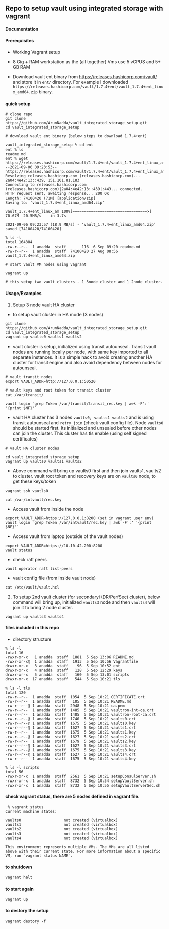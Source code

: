 ## Repo to setup vault using integrated storage with vagrant


#### Documentation


#### Prerequisites

- Working Vagrant setup
- 8 Gig + RAM workstation as the (all together) Vms use 5 vCPUS and 5+ GB RAM

- Download vault ent binary from https://releases.hashicorp.com/vault/ and store it in `ent/` directory. For example I downloaded `https://releases.hashicorp.com/vault/1.7.4+ent/vault_1.7.4+ent_linux_amd64.zip` binary.


#### quick setup

```
# clone repo
git clone https://github.com/ArunNadda/vault_integrated_storage_setup.git
cd vault_integrated_storage_setup

# download vault ent binary (below steps to download 1.7.4+ent)

vault_integrated_storage_setup % cd ent
ent % ls
readme.md
ent % wget https://releases.hashicorp.com/vault/1.7.4+ent/vault_1.7.4+ent_linux_amd64.zip
--2021-09-06 09:23:53--  https://releases.hashicorp.com/vault/1.7.4+ent/vault_1.7.4+ent_linux_amd64.zip
Resolving releases.hashicorp.com (releases.hashicorp.com)... 2a04:4e42:13::439, 151.101.81.183
Connecting to releases.hashicorp.com (releases.hashicorp.com)|2a04:4e42:13::439|:443... connected.
HTTP request sent, awaiting response... 200 OK
Length: 74100420 (71M) [application/zip]
Saving to: ‘vault_1.7.4+ent_linux_amd64.zip’

vault_1.7.4+ent_linux_am 100%[=================================>]  70.67M  20.5MB/s    in 3.7s

2021-09-06 09:23:57 (18.9 MB/s) - ‘vault_1.7.4+ent_linux_amd64.zip’ saved [74100420/74100420]

% ls -l
total 164384
-rw-r--r--  1 anadda  staff       116  6 Sep 09:20 readme.md
-rw-r--r--  1 anadda  staff  74100420 27 Aug 08:56 vault_1.7.4+ent_linux_amd64.zip

# start vault VM nodes using vagrant

vagrant up

# this setup two vault clusters - 1 3node cluster and 1 2node cluster.
```

#### Usage/Examples

1. Setup 3 node vault HA cluster

- to setup vault cluster in HA mode (3 nodes)

```
git clone https://github.com/ArunNadda/vault_integrated_storage_setup.git
cd vault_integrated_storage_setup
vagrant up vaults0 vaults1 vaults2
```
- vault cluster is setup, initialized using transit autounseal. Transit vault nodes are running locally per node, with same key imported to all separate instances. It is a simple hack to avoid creating another HA cluster for transit engine and also avoid dependency between nodes for autounseal.

```
# vault transit nodes
export VAULT_ADDR=http://127.0.0.1:50520

# vault keys and root token for transit cluster
cat /var/transit/

vault login `grep Token /var/transit/transit_rec.key | awk -F':' '{print $NF}'`

``` 
- vault HA cluster has 3 nodes `vaults0, vaults1 vaults2` and is using transit autounseal and `retry_join` (check vault config file). Node `vaults0` should  be started first. Its initialized and unsealed before other nodes can join the cluster. This cluster has tls enable (using self signed certificates)

```
# vault HA cluster nodes

cd vault_integrated_storage_setup
vagrant up vaults0 vaults1 vaults2
```

- Above command will bring up vaults0 first and then join vaults1, vaults2 to cluster. vault root token and recovery keys are on `vaults0` node, to get these keys/token

```
vagrant ssh vautls0

cat /var/intvault/rec.key
```
- Access vault from inside the node

```
export VAULT_ADDR=https://127.0.0.1:8200 (set in vagrant user env)
vault login `grep Token /var/intvault/rec.key | awk -F':' '{print $NF}'`
```
- Access vault from  laptop (outside of the vault nodes)

```
export VAULT_ADDR=https://10.10.42.200:8200
vault status
```
- check raft peers

```
vault operator raft list-peers
```
- vault config file (from inside vault node)

```
cat /etc/vault/vault.hcl
```




2. To setup 2nd vault cluster (for secondaryi (DR/PerfSec) cluster), below command will bring up, initialized `vaults3` node and then `vaults4` will join it to bring 2 node cluster.

```
vagrant up vaults3 vaults4

```



#### files included in this repo 

- directory structure

```
% ls -l
total 16
-rwxr-xr-x   1 anadda  staff  1881  5 Sep 13:06 README.md
-rwxr-xr-x@  1 anadda  staff  1913  5 Sep 10:56 Vagrantfile
drwxr-xr-x   3 anadda  staff    96  5 Sep 10:52 ent
drwxr-xr-x   4 anadda  staff   128  5 Sep 12:29 keys
drwxr-xr-x   5 anadda  staff   160  5 Sep 13:01 scripts
drwxr-xr-x  17 anadda  staff   544  5 Sep 10:21 tls

% ls -l tls
total 120
-rw-r--r--  1 anadda  staff  1054  5 Sep 10:21 CERTIFICATE.crt
-rw-r--r--  1 anadda  staff   185  5 Sep 10:21 README.md
-rw-r--r--@ 1 anadda  staff  2948  5 Sep 10:21 ca.pem
-rw-r--r--  1 anadda  staff  1485  5 Sep 10:21 vaultron-int-ca.crt
-rw-r--r--  1 anadda  staff  1485  5 Sep 10:21 vaultron-root-ca.crt
-rw-r--r--@ 1 anadda  staff  1740  5 Sep 10:21 vaults0.crt
-rw-r--r--@ 1 anadda  staff  1675  5 Sep 10:21 vaults0.key
-rw-r--r--@ 1 anadda  staff  1627  5 Sep 10:21 vaults1.crt
-rw-r--r--  1 anadda  staff  1675  5 Sep 10:21 vaults1.key
-rw-r--r--@ 1 anadda  staff  1627  5 Sep 10:21 vaults2.crt
-rw-r--r--  1 anadda  staff  1679  5 Sep 10:21 vaults2.key
-rw-r--r--@ 1 anadda  staff  1627  5 Sep 10:21 vaults3.crt
-rw-r--r--@ 1 anadda  staff  1675  5 Sep 10:21 vaults3.key
-rw-r--r--@ 1 anadda  staff  1627  5 Sep 10:21 vaults4.crt
-rw-r--r--  1 anadda  staff  1675  5 Sep 10:21 vaults4.key

% ls -l scripts
total 56
-rwxr-xr-x  1 anadda  staff  2561  5 Sep 10:21 setupConsulServer.sh
-rwxr-xr-x  1 anadda  staff  8732  5 Sep 10:54 setupVaultServer.sh
-rwxr-xr-x  1 anadda  staff  8732  5 Sep 10:55 setupVaultServerSec.sh
```

#### check vagrant status, there are 5 nodes defined in vagrant file. 

```
 % vagrant status
Current machine states:

vaults0                   not created (virtualbox)
vaults1                   not created (virtualbox)
vaults2                   not created (virtualbox)
vaults3                   not created (virtualbox)
vaults4                   not created (virtualbox)

This environment represents multiple VMs. The VMs are all listed
above with their current state. For more information about a specific
VM, run `vagrant status NAME`.
```


#### to shutdown

```
vagrant halt
```


#### to start again

```
vagrant up
```

#### to destory the setup

```
vagrant destory -f
```


